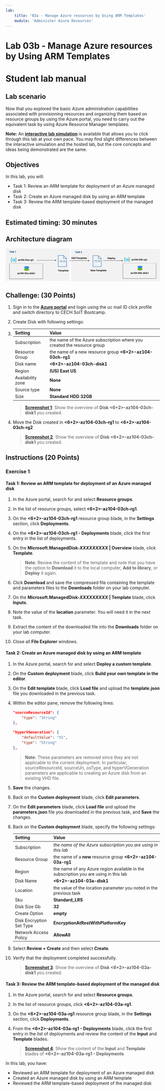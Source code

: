 ```yaml
---
lab:
    title: '03a - Manage Azure resources by Using ARM Templates'
    module: 'Administer Azure Resources'
---
```


# Lab 03b - Manage Azure resources by Using ARM Templates
# Student lab manual

## Lab scenario
Now that you explored the basic Azure administration capabilities associated with provisioning resources and organizing them based on resource groups by using the Azure portal, you need to carry out the equivalent task by using Azure Resource Manager templates.

**Note:** An **[interactive lab simulation](https://mslabs.cloudguides.com/guides/AZ-104%20Exam%20Guide%20-%20Microsoft%20Azure%20Administrator%20Exercise%205)** is available that allows you to click through this lab at your own pace. You may find slight differences between the interactive simulation and the hosted lab, but the core concepts and ideas being demonstrated are the same. 

## Objectives

In this lab, you will:

+ Task 1: Review an ARM template for deployment of an Azure managed disk
+ Task 2: Create an Azure managed disk by using an ARM template
+ Task 3: Review the ARM template-based deployment of the managed disk

## Estimated timing: 30 minutes

## Architecture diagram

![image](../media/lab03b.png)

## Challenge: (30 Points)
1. Sign in to the [**Azure portal**](https://portal.azure.com) and login using the uc mail ID click profile and switch directory to CECH SoIT Bootcamp.

1. Create Disk with following settings:

1.  |Setting|Value|
    |---|---|
    |Subscription| the name of the Azure subscription where you created the resource group |
    |Resource Group| the name of a new resource group **<6+2>-az104-03ch-rg1** |
    |Disk name| **<6+2>-az104-03ch-disk1** |
    |Region| **(US) East US** |
    |Availability zone| **None** |
    |Source type| **None** |
    |Size| **Standard HDD 32GB** |

    >**[Screenshot 1](https://github.com/venkatvvg/AZ-104-MicrosoftAzureAdministrator-master/blob/master/Instructions/Labs/LAB_03a-Manage_Azure_Resources_by_Using_ARM_Templates.md)**: Show the overview of **Disk <6+2>-az104-03ch-disk1** you created.

1. Move the Disk created in **<6+2>-az104-03ch-rg1** to **<6+2>-az104-03ch-rg2** 

    >**[Screenshot 2](https://github.com/venkatvvg/AZ-104-MicrosoftAzureAdministrator-master/blob/master/Instructions/Labs/LAB_03a-Manage_Azure_Resources_by_Using_ARM_Templates.md)**: Show the overview of **Disk <6+2>-az104-03ch-disk1** you created.

## Instructions (20 Points)

### Exercise 1

#### Task 1: Review an ARM template for deployment of an Azure managed disk

1. In the Azure portal, search for and select **Resource groups**. 

1. In the list of resource groups, select **<6+2>-az104-03ch-rg1**.

1. On the **<6+2>-az104-03ch-rg1** resource group blade, in the **Settings** section, click **Deployments**.

1. On the **<6+2>-az104-03ch-rg1 - Deployments** blade, click the first entry in the list of deployments.

1. On the **Microsoft.ManagedDisk-*XXXXXXXXX* \| Overview** blade, click **Template**.

    >**Note**: Review the content of the template and note that you have the option to **Download** it to the local computer, **Add to library**, or **Deploy** it again.

1. Click **Download** and save the compressed file containing the template and parameters files to the **Downloads** folder on your lab computer.

1. On the **Microsoft.ManagedDisk-*XXXXXXXXX* \| Template** blade, click **Inputs**.

1. Note the value of the **location** parameter. You will need it in the next task.

1. Extract the content of the downloaded file into the **Downloads** folder on your lab computer.
    
1. Close all **File Explorer** windows.

#### Task 2: Create an Azure managed disk by using an ARM template

1. In the Azure portal, search for and select **Deploy a custom template**.

1. On the **Custom deployment** blade, click **Build your own template in the editor**.

1. On the **Edit template** blade, click **Load file** and upload the **template.json** file you downloaded in the previous task.

1. Within the editor pane, remove the following lines:

   ```json
   "sourceResourceId": {
       "type": "String"
   },
   ```

   ```json
   "hyperVGeneration": {
       "defaultValue": "V1",
       "type": "String"
   },      
   ```

    >**Note**: These parameters are removed since they are not applicable to the current deployment. In particular, sourceResourceId, sourceUri, osType, and hyperVGeneration parameters are applicable to creating an Azure disk from an existing VHD file.

1. **Save** the changes.

1. Back on the **Custom deployment** blade, click **Edit parameters**. 

1. On the **Edit parameters** blade, click **Load file** and upload the **parameters.json** file you downloaded in the previous task, and **Save** the changes.

1. Back on the **Custom deployment** blade, specify the following settings:

    | Setting | Value |
    | --- |--- |
    | Subscription | *the name of the Azure subscription you are using in this lab* |
    | Resource Group | the name of a **new** resource group **<6+2>-az104-03a-rg1** |
    | Region | the name of any Azure region available in the subscription you are using in this lab |
    | Disk Name | **<6+2>-az104-03a-disk1** |
    | Location | the value of the location parameter you noted in the previous task |
    | Sku | **Standard_LRS** |
    | Disk Size Gb | **32** |
    | Create Option | **empty** |
    | Disk Encryption Set Type | **EncryptionAtRestWithPlatformKey** |
    | Network Access Policy | **AllowAll** |

1. Select **Review + Create** and then select **Create**.

1. Verify that the deployment completed successfully.

    >**[Screenshot 3](https://github.com/venkatvvg/AZ-104-MicrosoftAzureAdministrator-master/blob/master/Instructions/Labs/LAB_03a-Manage_Azure_Resources_by_Using_ARM_Templates.md)**: Show the overview of **Disk <6+2>-az104-03a-disk1** you created.

#### Task 3: Review the ARM template-based deployment of the managed disk

1. In the Azure portal, search for and select **Resource groups**. 

1. In the list of resource groups, click **<6+2>-az104-03a-rg1**.

1. On the **<6+2>-az104-03a-rg1** resource group blade, in the **Settings** section, click **Deployments**.

1. From the **<6+2>-az104-03a-rg1 - Deployments** blade, click the first entry in the list of deployments and review the content of the **Input** and **Template** blades.

    >**[Screenshot 4](https://github.com/venkatvvg/AZ-104-MicrosoftAzureAdministrator-master/blob/master/Instructions/Labs/LAB_03a-Manage_Azure_Resources_by_Using_ARM_Templates.md)**: Show the content of the **Input** and **Template** blades of  **<6+2>-az104-03a-rg1 - Deployments** 

In this lab, you have:

- Reviewed an ARM template for deployment of an Azure managed disk
- Created an Azure managed disk by using an ARM template
- Reviewed the ARM template-based deployment of the managed disk
